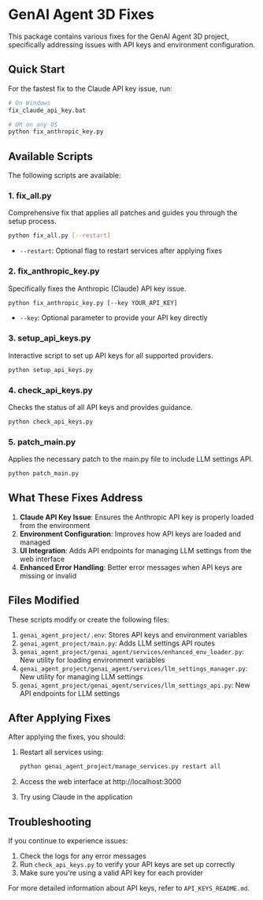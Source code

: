 # GenAI Agent 3D Fixes

This package contains various fixes for the GenAI Agent 3D project, specifically addressing issues with API keys and environment configuration.

## Quick Start

For the fastest fix to the Claude API key issue, run:

```bash
# On Windows
fix_claude_api_key.bat

# OR on any OS
python fix_anthropic_key.py
```

## Available Scripts

The following scripts are available:

### 1. fix_all.py

Comprehensive fix that applies all patches and guides you through the setup process.

```bash
python fix_all.py [--restart]
```

- `--restart`: Optional flag to restart services after applying fixes

### 2. fix_anthropic_key.py

Specifically fixes the Anthropic (Claude) API key issue.

```bash
python fix_anthropic_key.py [--key YOUR_API_KEY]
```

- `--key`: Optional parameter to provide your API key directly

### 3. setup_api_keys.py

Interactive script to set up API keys for all supported providers.

```bash
python setup_api_keys.py
```

### 4. check_api_keys.py

Checks the status of all API keys and provides guidance.

```bash
python check_api_keys.py
```

### 5. patch_main.py

Applies the necessary patch to the main.py file to include LLM settings API.

```bash
python patch_main.py
```

## What These Fixes Address

1. **Claude API Key Issue**: Ensures the Anthropic API key is properly loaded from the environment
2. **Environment Configuration**: Improves how API keys are loaded and managed
3. **UI Integration**: Adds API endpoints for managing LLM settings from the web interface
4. **Enhanced Error Handling**: Better error messages when API keys are missing or invalid

## Files Modified

These scripts modify or create the following files:

1. `genai_agent_project/.env`: Stores API keys and environment variables
2. `genai_agent_project/main.py`: Adds LLM settings API routes
3. `genai_agent_project/genai_agent/services/enhanced_env_loader.py`: New utility for loading environment variables
4. `genai_agent_project/genai_agent/services/llm_settings_manager.py`: New utility for managing LLM settings
5. `genai_agent_project/genai_agent/services/llm_settings_api.py`: New API endpoints for LLM settings

## After Applying Fixes

After applying the fixes, you should:

1. Restart all services using:
   ```bash
   python genai_agent_project/manage_services.py restart all
   ```

2. Access the web interface at http://localhost:3000

3. Try using Claude in the application

## Troubleshooting

If you continue to experience issues:

1. Check the logs for any error messages
2. Run `check_api_keys.py` to verify your API keys are set up correctly
3. Make sure you're using a valid API key for each provider

For more detailed information about API keys, refer to `API_KEYS_README.md`.
